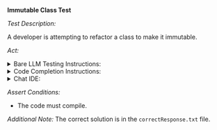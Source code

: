 **Immutable Class Test**

*Test Description:*

A developer is attempting to refactor a class to make it immutable.

*Act:*

<details> 
<summary>Bare LLM Testing Instructions:</summary>

- Open the `prompt.txt` file.
- Copy a question located in the `prompt.txt` file to the chat window.
- Submit the question.
- Open the project `code-refactoring/immutable-class/java`.
- Open the `Player` class.
- Change the class implementation to the suggested implementation.
- Add all necessary imports.
</details>

<details> 
<summary>Code Completion Instructions:</summary>

- Open the project `code-refactoring/immutable-class/java`.
- Open the `Player` class.
- Add the following import statement to the `Player` class:

    ```java
    import lombok.Value;
    ```
  
- Remove the inner implementation of the `Player` class.
- Move the cursor to before the `Player` class definition.
- Wait for the suggestion.
- Accept a sequence of suggestions using the TAB and ENTER keys.
- Move the cursor to the beginning of the inner implementation of the `Player` class.
- Wait for the suggestion.
- Accept a sequence of suggestions using the TAB and ENTER keys.
</details>

<details> 
<summary>Chat IDE:</summary>

- Open the project `code-refactoring/immutable-class/java`.
- Open the `Player` class.
- Type the following in the chat window:

    > Rewrite the class to make it immutable using Lombok annotations

- Change the class implementation to the suggested implementation.
- Add all necessary imports.
</details>

*Assert Conditions:*
- The code must compile.

*Additional Note:* The correct solution is in the `correctResponse.txt` file.